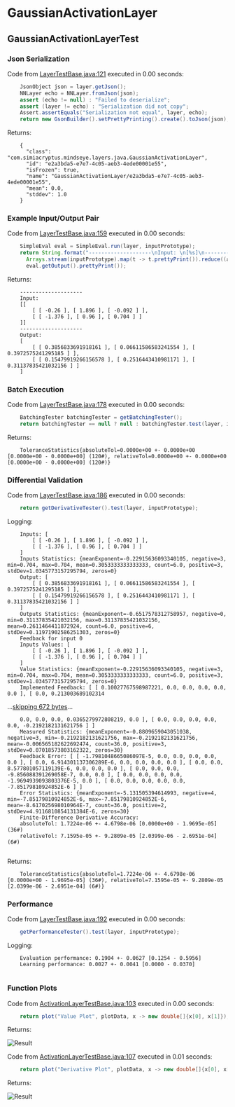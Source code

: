 # GaussianActivationLayer
## GaussianActivationLayerTest
### Json Serialization
Code from [LayerTestBase.java:121](../../../../../../../src/test/java/com/simiacryptus/mindseye/layers/LayerTestBase.java#L121) executed in 0.00 seconds: 
```java
    JsonObject json = layer.getJson();
    NNLayer echo = NNLayer.fromJson(json);
    assert (echo != null) : "Failed to deserialize";
    assert (layer != echo) : "Serialization did not copy";
    Assert.assertEquals("Serialization not equal", layer, echo);
    return new GsonBuilder().setPrettyPrinting().create().toJson(json);
```

Returns: 

```
    {
      "class": "com.simiacryptus.mindseye.layers.java.GaussianActivationLayer",
      "id": "e2a3bda5-e7e7-4c05-aeb3-4ede00001e55",
      "isFrozen": true,
      "name": "GaussianActivationLayer/e2a3bda5-e7e7-4c05-aeb3-4ede00001e55",
      "mean": 0.0,
      "stddev": 1.0
    }
```



### Example Input/Output Pair
Code from [LayerTestBase.java:159](../../../../../../../src/test/java/com/simiacryptus/mindseye/layers/LayerTestBase.java#L159) executed in 0.00 seconds: 
```java
    SimpleEval eval = SimpleEval.run(layer, inputPrototype);
    return String.format("--------------------\nInput: \n[%s]\n--------------------\nOutput: \n%s",
      Arrays.stream(inputPrototype).map(t -> t.prettyPrint()).reduce((a, b) -> a + ",\n" + b).get(),
      eval.getOutput().prettyPrint());
```

Returns: 

```
    --------------------
    Input: 
    [[
    	[ [ -0.26 ], [ 1.896 ], [ -0.092 ] ],
    	[ [ -1.376 ], [ 0.96 ], [ 0.704 ] ]
    ]]
    --------------------
    Output: 
    [
    	[ [ 0.3856833691918161 ], [ 0.06611586583241554 ], [ 0.3972575241295185 ] ],
    	[ [ 0.15479919266156578 ], [ 0.2516443410981171 ], [ 0.31137835421032156 ] ]
    ]
```



### Batch Execution
Code from [LayerTestBase.java:178](../../../../../../../src/test/java/com/simiacryptus/mindseye/layers/LayerTestBase.java#L178) executed in 0.00 seconds: 
```java
    BatchingTester batchingTester = getBatchingTester();
    return batchingTester == null ? null : batchingTester.test(layer, inputPrototype);
```

Returns: 

```
    ToleranceStatistics{absoluteTol=0.0000e+00 +- 0.0000e+00 [0.0000e+00 - 0.0000e+00] (120#), relativeTol=0.0000e+00 +- 0.0000e+00 [0.0000e+00 - 0.0000e+00] (120#)}
```



### Differential Validation
Code from [LayerTestBase.java:186](../../../../../../../src/test/java/com/simiacryptus/mindseye/layers/LayerTestBase.java#L186) executed in 0.00 seconds: 
```java
    return getDerivativeTester().test(layer, inputPrototype);
```
Logging: 
```
    Inputs: [
    	[ [ -0.26 ], [ 1.896 ], [ -0.092 ] ],
    	[ [ -1.376 ], [ 0.96 ], [ 0.704 ] ]
    ]
    Inputs Statistics: {meanExponent=-0.22915636093340105, negative=3, min=0.704, max=0.704, mean=0.3053333333333333, count=6.0, positive=3, stdDev=1.0345773157295794, zeros=0}
    Output: [
    	[ [ 0.3856833691918161 ], [ 0.06611586583241554 ], [ 0.3972575241295185 ] ],
    	[ [ 0.15479919266156578 ], [ 0.2516443410981171 ], [ 0.31137835421032156 ] ]
    ]
    Outputs Statistics: {meanExponent=-0.6517578312758957, negative=0, min=0.31137835421032156, max=0.31137835421032156, mean=0.2611464411872924, count=6.0, positive=6, stdDev=0.11971902586251303, zeros=0}
    Feedback for input 0
    Inputs Values: [
    	[ [ -0.26 ], [ 1.896 ], [ -0.092 ] ],
    	[ [ -1.376 ], [ 0.96 ], [ 0.704 ] ]
    ]
    Value Statistics: {meanExponent=-0.22915636093340105, negative=3, min=0.704, max=0.704, mean=0.3053333333333333, count=6.0, positive=3, stdDev=1.0345773157295794, zeros=0}
    Implemented Feedback: [ [ 0.10027767598987221, 0.0, 0.0, 0.0, 0.0, 0.0 ], [ 0.0, 0.213003689102314
```
...[skipping 672 bytes](etc/56.txt)...
```
    0.0, 0.0, 0.0, 0.0365279972808219, 0.0 ], [ 0.0, 0.0, 0.0, 0.0, 0.0, -0.2192182131621756 ] ]
    Measured Statistics: {meanExponent=-0.8809659043051038, negative=3, min=-0.2192182131621756, max=-0.2192182131621756, mean=-0.006565182622692474, count=36.0, positive=3, stdDev=0.07018573803162322, zeros=30}
    Feedback Error: [ [ -1.7981048665086097E-5, 0.0, 0.0, 0.0, 0.0, 0.0 ], [ 0.0, 6.914301137306289E-6, 0.0, 0.0, 0.0, 0.0 ], [ 0.0, 0.0, 8.577801057119139E-6, 0.0, 0.0, 0.0 ], [ 0.0, 0.0, 0.0, -9.856088391269058E-7, 0.0, 0.0 ], [ 0.0, 0.0, 0.0, 0.0, -1.9694939093803376E-5, 0.0 ], [ 0.0, 0.0, 0.0, 0.0, 0.0, -7.85179810924852E-6 ] ]
    Error Statistics: {meanExponent=-5.131505394614993, negative=4, min=-7.85179810924852E-6, max=-7.85179810924852E-6, mean=-8.617025698010964E-7, count=36.0, positive=2, stdDev=4.9116810854131384E-6, zeros=30}
    Finite-Difference Derivative Accuracy:
    absoluteTol: 1.7224e-06 +- 4.6798e-06 [0.0000e+00 - 1.9695e-05] (36#)
    relativeTol: 7.1595e-05 +- 9.2809e-05 [2.0399e-06 - 2.6951e-04] (6#)
    
```

Returns: 

```
    ToleranceStatistics{absoluteTol=1.7224e-06 +- 4.6798e-06 [0.0000e+00 - 1.9695e-05] (36#), relativeTol=7.1595e-05 +- 9.2809e-05 [2.0399e-06 - 2.6951e-04] (6#)}
```



### Performance
Code from [LayerTestBase.java:192](../../../../../../../src/test/java/com/simiacryptus/mindseye/layers/LayerTestBase.java#L192) executed in 0.00 seconds: 
```java
    getPerformanceTester().test(layer, inputPrototype);
```
Logging: 
```
    Evaluation performance: 0.1904 +- 0.0627 [0.1254 - 0.5956]
    Learning performance: 0.0027 +- 0.0041 [0.0000 - 0.0370]
    
```

### Function Plots
Code from [ActivationLayerTestBase.java:103](../../../../../../../src/test/java/com/simiacryptus/mindseye/layers/java/ActivationLayerTestBase.java#L103) executed in 0.00 seconds: 
```java
    return plot("Value Plot", plotData, x -> new double[]{x[0], x[1]});
```

Returns: 

![Result](etc/test.18.png)



Code from [ActivationLayerTestBase.java:107](../../../../../../../src/test/java/com/simiacryptus/mindseye/layers/java/ActivationLayerTestBase.java#L107) executed in 0.01 seconds: 
```java
    return plot("Derivative Plot", plotData, x -> new double[]{x[0], x[2]});
```

Returns: 

![Result](etc/test.19.png)



